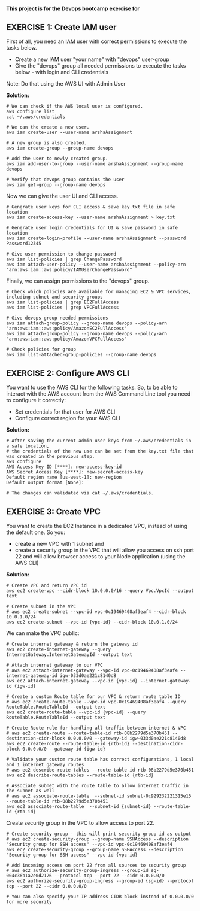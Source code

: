 #### This project is for the Devops bootcamp exercise for

## EXERCISE 1: Create IAM user
First of all, you need an IAM user with correct permissions to execute the tasks below.

* Create a new IAM user "your name" with "devops" user-group
* Give the "devops" group all needed permissions to execute the tasks below - with login and CLI credentials


Note: Do that using the AWS UI with Admin User

**Solution:**

    # We can check if the AWS local user is configured.
    aws configure list
    cat ~/.aws/credentials

    # We can the create a new user.
    aws iam create-user --user-name arshaAssignment

    # A new group is also created.
    aws iam create-group --group-name devops

    # Add the user to newly created group.
    aws iam add-user-to-group --user-name arshaAssignment --group-name devops

    # Verify that devops group contains the user
    aws iam get-group --group-name devops

Now we can give the user UI and CLI access.

    # Generate user keys for CLI access & save key.txt file in safe location
    aws iam create-access-key --user-name arshaAssignment > key.txt

    # Generate user login credentials for UI & save password in safe location
    aws iam create-login-profile --user-name arshaAssignment --password Password12345

    # Give user permission to change password
    aws iam list-policies | grep ChangePassword
    aws iam attach-user-policy --user-name arshaAssignment --policy-arn "arn:aws:iam::aws:policy/IAMUserChangePassword"

Finally, we can assign permissions to the "devops" group.

    # Check which policies are available for managing EC2 & VPC services, including subnet and security groups
    aws iam list-policies | grep EC2FullAccess
    aws iam list-policies | grep VPCFullAccess

    # Give devops group needed permissions
    aws iam attach-group-policy --group-name devops --policy-arn "arn:aws:iam::aws:policy/AmazonEC2FullAccess"
    aws iam attach-group-policy --group-name devops --policy-arn "arn:aws:iam::aws:policy/AmazonVPCFullAccess"

    # Check policies for group
    aws iam list-attached-group-policies --group-name devops

## EXERCISE 2: Configure AWS CLI
You want to use the AWS CLI for the following tasks. So, to be able to interact with the AWS account from the AWS Command Line tool you need to configure it correctly:

* Set credentials for that user for AWS CLI
* Configure correct region for your AWS CLI

**Solution:**

    # After saving the current admin user keys from ~/.aws/credentials in a safe location,
    # the credentials of the new use can be set from the key.txt file that was created in the previous step.
    aws configure
    AWS Access Key ID [****]: new-access-key-id
    AWS Secret Access Key [****]: new-secret-access-key
    Default region name [us-west-1]: new-region
    Default output format [None]:

    # The changes can validated via cat ~/.aws/credentials.

## EXERCISE 3: Create VPC
You want to create the EC2 Instance in a dedicated VPC, instead of using the default one. So you:

* create a new VPC with 1 subnet and
* create a security group in the VPC that will allow you access on ssh port 22 and will allow browser access to your Node application
(using the AWS CLI)

**Solution:**

    # Create VPC and return VPC id
    aws ec2 create-vpc --cidr-block 10.0.0.0/16 --query Vpc.VpcId --output text

    # Create subnet in the VPC
    # aws ec2 create-subnet --vpc-id vpc-0c19469408af3eaf4 --cidr-block 10.0.1.0/24
    aws ec2 create-subnet --vpc-id {vpc-id} --cidr-block 10.0.1.0/24 

We can make the VPC public:

    # Create internet gateway & return the gateway id
    aws ec2 create-internet-gateway --query InternetGateway.InternetGatewayId --output text

    # Attach internet gateway to our VPC
    # aws ec2 attach-internet-gateway --vpc-id vpc-0c19469408af3eaf4 --internet-gateway-id igw-033d0ae221c8140d8
    aws ec2 attach-internet-gateway --vpc-id {vpc-id} --internet-gateway-id {igw-id}

    # Create a custom Route table for our VPC & return route table ID
    # aws ec2 create-route-table --vpc-id vpc-0c19469408af3eaf4 --query RouteTable.RouteTableId --output text
    aws ec2 create-route-table --vpc-id {vpc-id} --query RouteTable.RouteTableId --output text

    # Create Route rule for handling all traffic between internet & VPC
    # aws ec2 create-route --route-table-id rtb-08b2279d5e370b451 --destination-cidr-block 0.0.0.0/0 --gateway-id igw-033d0ae221c8140d8
    aws ec2 create-route --route-table-id {rtb-id} --destination-cidr-block 0.0.0.0/0 --gateway-id {igw-id}

    # Validate your custom route table has correct configurations, 1 local and 1 internet gateway routes
    # aws ec2 describe-route-tables --route-table-id rtb-08b2279d5e370b451
    aws ec2 describe-route-tables --route-table-id {rtb-id}

    # Associate subnet with the route table to allow internet traffic in the subnet as well
    # aws ec2 associate-route-table  --subnet-id subnet-0c929232221315e15 --route-table-id rtb-08b2279d5e370b451
    aws ec2 associate-route-table  --subnet-id {subnet-id} --route-table-id {rtb-id}

Create security group in the VPC to allow access to port 22.

    # Create security group - this will print security group id as output
    # aws ec2 create-security-group --group-name SSHAccess --description "Security group for SSH access" --vpc-id vpc-0c19469408af3eaf4
    aws ec2 create-security-group --group-name SSHAccess --description "Security group for SSH access" --vpc-id {vpc-id}

    # Add incoming access on port 22 from all sources to security group
    # aws ec2 authorize-security-group-ingress --group-id sg-004c36b1a2e0d2126 --protocol tcp --port 22 --cidr 0.0.0.0/0
    aws ec2 authorize-security-group-ingress --group-id {sg-id} --protocol tcp --port 22 --cidr 0.0.0.0/0

    # You can also specify your IP address CIDR block instead of 0.0.0.0/0 for more security

